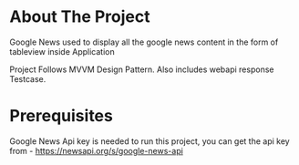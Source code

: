 

# About The Project

Google News used to display all the google news content in the form  of tableview inside Application 

Project Follows MVVM Design Pattern.
Also includes webapi response Testcase.

# Prerequisites

Google News Api key is needed to run this project, you can get the api key from - https://newsapi.org/s/google-news-api

